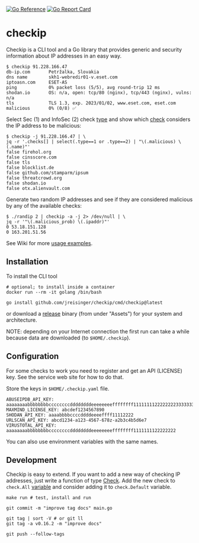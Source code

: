 [![Go Reference](https://pkg.go.dev/badge/github.com/jreisinger/checkip.svg)](https://pkg.go.dev/github.com/jreisinger/checkip)
[![Go Report Card](https://goreportcard.com/badge/github.com/jreisinger/checkip)](https://goreportcard.com/report/github.com/jreisinger/checkip)

# checkip

Checkip is a CLI tool and a Go library that provides generic and security information about IP addresses in an easy way.

```
$ checkip 91.228.166.47
db-ip.com       Petržalka, Slovakia
dns name        skh1-webredir01-v.eset.com
iptoasn.com     ESET-AS
ping            0% packet loss (5/5), avg round-trip 12 ms
shodan.io       OS: n/a, open: tcp/80 (nginx), tcp/443 (nginx), vulns: n/a
tls             TLS 1.3, exp. 2023/01/02, www.eset.com, eset.com
malicious       0% (0/8) ✅
```

Select Sec (1) and InfoSec (2) check [type](https://pkg.go.dev/github.com/jreisinger/checkip#Type) and show which [check](https://pkg.go.dev/github.com/jreisinger/checkip/check) considers the IP address to be malicious:

```
$ checkip -j 91.228.166.47 | \
jq -r '.checks[] | select(.type==1 or .type==2) | "\(.malicious) \(.name)"'
false firehol.org
false cinsscore.com
false tls
false blocklist.de
false github.com/stamparm/ipsum
false threatcrowd.org
false shodan.io
false otx.alienvault.com
```

Generate two random IP addresses and see if they are considered malicious by any of the available checks:

```
$ ./randip 2 | checkip -a -j 2> /dev/null | \
jq -r '"\(.malicious_prob) \(.ipaddr)"'
0 53.18.151.128
0 163.201.51.56
```

See Wiki for more [usage examples](https://github.com/jreisinger/checkip/wiki/Usage-examples).

## Installation

To install the CLI tool

```
# optional; to install inside a container
docker run --rm -it golang /bin/bash

go install github.com/jreisinger/checkip/cmd/checkip@latest
```

or download a [release](https://github.com/jreisinger/checkip/releases) binary (from under "Assets") for your system and architecture.

NOTE: depending on your Internet connection the first run can take a while because data are downloaded (to `$HOME/.checkip`).

## Configuration

For some checks to work you need to register and get an API (LICENSE) key. See the service web site for how to do that.

Store the keys in `$HOME/.checkip.yaml` file.

```
ABUSEIPDB_API_KEY: aaaaaaaabbbbbbbbccccccccddddddddeeeeeeeeffffffff11111111222222223333333344444444
MAXMIND_LICENSE_KEY: abcdef1234567890
SHODAN_API_KEY: aaaabbbbccccddddeeeeffff11112222
URLSCAN_API_KEY: abcd1234-a123-4567-678z-a2b3c4b5d6e7
VIRUSTOTAL_API_KEY: aaaaaaaabbbbbbbbccccccccddddddddeeeeeeeeffffffff1111111122222222
```

You can also use environment variables with the same names.

## Development

Checkip is easy to extend. If you want to add a new way of checking IP addresses, just write a function of type [Check](https://pkg.go.dev/github.com/jreisinger/checkip#Check). Add the new check to `check.All` [variable](https://pkg.go.dev/github.com/jreisinger/checkip/check#pkg-variables) and consider adding it to `check.Default` variable.

```
make run # test, install and run

git commit -m "improve tag docs" main.go

git tag | sort -V # or git ll
git tag -a v0.16.2 -m "improve docs"

git push --follow-tags
```
